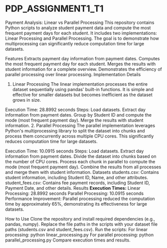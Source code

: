 # PDP_ASSIGNMENT1_T1
Payment Analysis: Linear vs Parallel Processing
This repository contains Python scripts to analyze student payment data and compute the most frequent payment days for each student. It includes two implementations: Linear Processing and Parallel Processing. The goal is to demonstrate how multiprocessing can significantly reduce computation time for large datasets.

Features
Extracts payment day information from payment dates.
Computes the most frequent payment day for each student.
Merges the results with student information for a complete overview.
Demonstrates the efficiency of parallel processing over linear processing.
Implementation Details
1. Linear Processing
The linear implementation processes the entire dataset sequentially using pandas' built-in functions. It is simple and effective for smaller datasets but becomes inefficient as the dataset grows in size.

Execution Time: 28.8992 seconds
Steps:
Load datasets.
Extract day information from payment dates.
Group by Student ID and compute the mode (most frequent payment day).
Merge the results with student information.
2. Parallel Processing
The parallel implementation leverages Python's multiprocessing library to split the dataset into chunks and process them concurrently across multiple CPU cores. This significantly reduces computation time for large datasets.

Execution Time: 10.0915 seconds
Steps:
Load datasets.
Extract day information from payment dates.
Divide the dataset into chunks based on the number of CPU cores.
Process each chunk in parallel to compute the mode (most frequent payment day).
Combine the results from all processes and merge them with student information.
Datasets
students.csv: Contains student information, including Student ID, Name, and other attributes.
student_fees.csv: Contains fee payment records, including Student ID, Payment Date, and other details.
Results
**Execution Times:**
Linear Processing: 28.8992 seconds
Parallel Processing: 10.0915 seconds
Performance Improvement:
Parallel processing reduced the computation time by approximately 65%, demonstrating its effectiveness for large datasets.

How to Use
Clone the repository and install required dependencies (e.g., pandas, numpy).
Replace the file paths in the scripts with your dataset file paths (students.csv and student_fees.csv).
Run the scripts:
For linear processing: python linear_processing.py
For parallel processing: python parallel_processing.py
Compare execution times and results.
